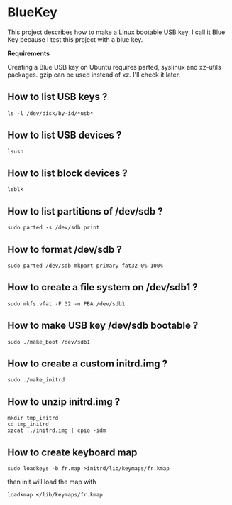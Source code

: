 # BlueKey
This project describes how to make a Linux bootable USB key. I call it Blue Key because I test this project with a blue key.

**Requirements**

Creating a Blue USB key on Ubuntu requires parted, syslinux and xz-utils packages.
gzip can be used instead of xz. I'll check it later.


## How to list USB keys ?

`ls -l /dev/disk/by-id/*usb*`

## How to list USB devices ?

`lsusb`

## How to list block devices ?

`lsblk`

## How to list partitions of /dev/sdb ?

`sudo parted -s /dev/sdb print`

## How to format /dev/sdb ?

`sudo parted /dev/sdb mkpart primary fat32 0% 100%`

## How to create a file system on /dev/sdb1 ?

`sudo mkfs.vfat -F 32 -n PBA /dev/sdb1`

## How to make USB key /dev/sdb bootable ?

`sudo ./make_boot /dev/sdb1`

## How to create a custom initrd.img ?

`sudo ./make_initrd`

## How to unzip initrd.img ?

```
mkdir tmp_initrd
cd tmp_initrd
xzcat ../initrd.img | cpio -idm
```

## How to create keyboard map
```
sudo loadkeys -b fr.map >initrd/lib/keymaps/fr.kmap
```
then init will load the map with
```
loadkmap </lib/keymaps/fr.kmap
```
